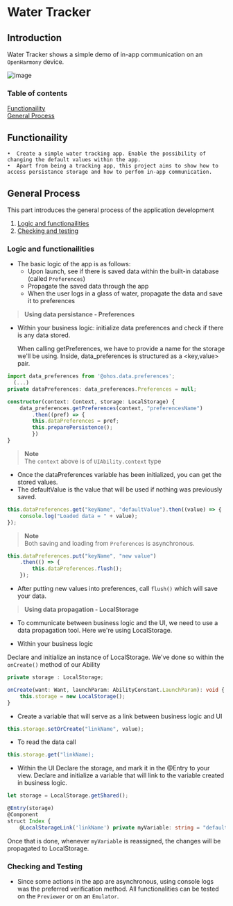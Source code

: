 # Water Tracker
## Introduction

Water Tracker shows a simple demo of in-app communication on an `OpenHarmony` device.

![image](https://github.com/user-attachments/assets/c6b914e2-04c6-4726-8f46-2904d44f9cf6)

### Table of contents
 [Functionaility](#functionaility)  
 [General Process](#general-process)

## Functionaility
    •  Create a simple water tracking app. Enable the possibility of changing the default values within the app.
    •  Apart from being a tracking app, this project aims to show how to access persistance storage and how to perfom in-app communication.

## General Process
This part introduces the general process of the application development  
1. [Logic and functionailities](#logic-and-functionailities)
2. [Checking and testing](#checking-and-testing)
    
### Logic and functionailities
- The basic logic of the app is as follows:
  -  Upon launch, see if there is saved data within the built-in database (called `Preferences`)
	-  Propagate the saved data through the app
  -  When the user logs in a glass of water, propagate the data and save it to preferences

>**Using data persistance - Preferences**

- Within your business logic:
	initialize data preferences and check if there is any data stored.
	
	When calling getPreferences, we have to provide a name for the storage we'll be using. 
	Inside, data_preferences is structured as a <key,value> pair.

```typescript
import data_preferences from '@ohos.data.preferences';
  (...)
private dataPreferences: data_preferences.Preferences = null;

constructor(context: Context, storage: LocalStorage) {
    data_preferences.getPreferences(context, "preferencesName")
        .then((pref) => {
	    this.dataPreferences = pref;
	    this.preparePersistence();
        })
}
```
> **Note**  
> The `context` above is of `UIAbility.context` type

- Once the dataPreferences variable has been initialized, you can get the stored values. 
- The defaultValue is the value that will be used if nothing was previously saved.


```typescript
this.dataPreferences.get("keyName", "defaultValue").then((value) => {
    console.log("Loaded data = " + value);
});

```

> **Note**  
> Both saving and loading from `Preferences` is asynchronous.

```typescript
this.dataPreferences.put("keyName", "new value")
    .then(() => {
        this.dataPreferences.flush();
    });
```

- After putting new values into preferences, call `flush()` which will save your data.

>**Using data propagation - LocalStorage**

- To communicate between business logic and the UI, we need to use a data propagation tool. Here we're using LocalStorage.

- Within your business logic

Declare and initialize an instance of LocalStorage. We've done so within the `onCreate()` method of our Ability

```typescript
private storage : LocalStorage;

onCreate(want: Want, launchParam: AbilityConstant.LaunchParam): void {
    this.storage = new LocalStorage();
}

```

- Create a variable that will serve as a link between business logic and UI

```typescript
this.storage.setOrCreate("linkName", value);
```

- To read the data call
```typescript
this.storage.get("linkName);
```

- Within the UI
Declare the storage, and mark it in the @Entry to your view.
Declare and initialize a variable that will link to the variable created in business logic.

```typescript
let storage = LocalStorage.getShared();

@Entry(storage)
@Component
struct Index {
    @LocalStorageLink('linkName') private myVariable: string = "default value";
```

Once that is done, whenever `myVariable` is reassigned, the changes will be propagated to LocalStorage.

### Checking and Testing
- Since some actions in the app are asynchronous, using console logs was the preferred verification method.
  All functionalities can be tested on the `Previewer` or on an `Emulator`.
